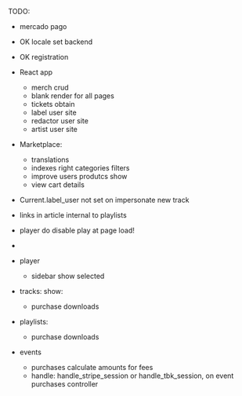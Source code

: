 TODO:

  + mercado pago
  + OK locale set backend
  + OK registration
  
  + React app
    + merch crud
    + blank render for all pages
    + tickets obtain
    + label user site
    + redactor user site
    + artist user site

  + Marketplace: 
    + translations
    + indexes right categories filters
    + improve users produtcs show
    + view cart details

  + Current.label_user not set on impersonate new track
  
  + links in article internal to playlists
  + player do disable play at page load!
  + 
  + player
    + sidebar show selected

  + tracks: 
    show:
    + purchase downloads

  + playlists:
    + purchase downloads

  + events
    + purchases calculate amounts for fees
    + handle: handle_stripe_session or handle_tbk_session, on event purchases controller